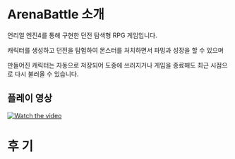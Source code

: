 # ArenaBattle 소개

언리얼 엔진4를 통해 구현한 던전 탐색형 RPG 게임입니다.

캐릭터를 생성하고 던전을 탐험하여 몬스터를 처치하면서 파밍과 성장을 할 수 있으며





만들어진 캐릭터는 자동으로 저장되어 도중에 쓰러지거나 게임을 종료해도 최근 시점으로 다시 불러올 수 있습니다. 

## 플레이 영상 

[![Watch the video](https://user-images.githubusercontent.com/55690757/98576677-3b7cbc00-22fe-11eb-8cc5-16edf7dd3ba2.JPG)](https://youtu.be/2fokFcRp5Jk)




# 후 기

 
